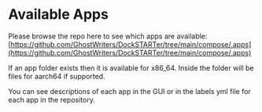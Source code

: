 # Available Apps

Please browse the repo here to see which apps are available: [https://github.com/GhostWriters/DockSTARTer/tree/main/compose/.apps](https://github.com/GhostWriters/DockSTARTer/tree/main/compose/.apps)

If an app folder exists then it is available for x86_64. Inside the folder will be files for aarch64 if supported.

You can see descriptions of each app in the GUI or in the labels yml file for each app in the repository.
